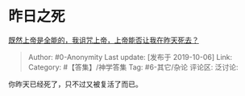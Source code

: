 # 昨日之死
[既然上帝是全能的，我诅咒上帝，上帝能否让我在昨天死去？](https://www.zhihu.com/question/347088259/answer/846853493)

> Author: #0-Anonymity
> Last update: [发布于 2019-10-06]
> Link:
> Category: #【答集】/神学答集
> Tag: #6-其它/杂论
> 评论区:
> 泛讨论:

你昨天已经死了，只不过又被复活了而已。
